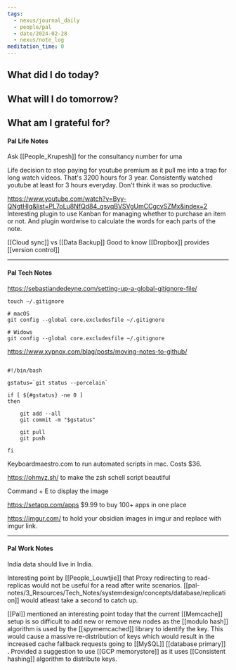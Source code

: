 ```yaml
---
tags:
  - nexus/journal_daily
  - people/pal
  - date/2024-02-28
  - nexus/note_log
meditation_time: 0
---
```

## What did I do today?

## What will I do tomorrow?

## What am I grateful for? 

#### Pal Life Notes

Ask [[People_Krupesh]] for the consultancy number for uma

Life decision to stop paying for youtube premium as it pull me into a trap for long watch videos. That's 3200 hours for 3 year. Consistently watched youtube at least for 3 hours everyday. Don't think it was so productive. 

https://www.youtube.com/watch?v=Byy-QNgtHIg&list=PL7oLu8NfQd84_gsyqBVSVgUmCCgcvSZMx&index=2
Interesting plugin to use Kanban for managing whether to purchase an item or not. 
And plugin wordwise to calculate the words for each parts of the note. 

[[Cloud sync]] vs [[Data Backup]]
Good to know [[Dropbox]] provides [[version control]]


-----------
#### Pal Tech Notes


https://sebastiandedeyne.com/setting-up-a-global-gitignore-file/

```
touch ~/.gitignore

# macOS 
git config --global core.excludesfile ~/.gitignore

# Widows
git config --global core.excludesfile ~/.gitignore 
```

https://www.xypnox.com/blag/posts/moving-notes-to-github/


```

#!/bin/bash

gstatus=`git status --porcelain`

if [ ${#gstatus} -ne 0 ]
then

    git add --all
    git commit -m "$gstatus"

	git pull
    git push

fi 

```


Keyboardmaestro.com to run automated scripts in mac. Costs $36. 

https://ohmyz.sh/ to make the zsh schell script beautiful 

Command + E to display the image 

https://setapp.com/apps $9.99 to buy 100+ apps in one place 

https://imgur.com/ to hold your obsidian images in imgur and replace with imgur link. 

------
#### Pal Work Notes 

India data should live in India. 

Interesting point by [[People_Louwtjie]] that Proxy redirecting to read-replicas would not be useful for a read after write scenarios. [[pal-notes/3_Resources/Tech_Notes/systemdesign/concepts/database/replication]] would atleast take a second to catch up. 

[[Pal]] mentioned an interesting point today that the current [[Memcache]] setup is so difficult to add new or remove new nodes as the [[modulo hash]] algorithm is used by the [[spymemcached]] library to identify the key. This would cause a massive re-distribution of keys which would result in the increased cache fallback requests going to [[MySQL]] [[database primary]] . Provided a suggestion to use [[GCP memorystore]] as it uses [[Consistent hashing]] algorithm to distribute keys. 